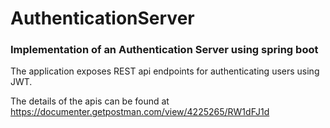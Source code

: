 # AuthenticationServer
### Implementation of an Authentication Server using spring boot
The application exposes REST api endpoints for authenticating users using JWT.

The details of the apis can be found at https://documenter.getpostman.com/view/4225265/RW1dFJ1d
